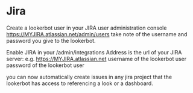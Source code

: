 # Jira

Create a lookerbot user in your JIRA user administration console https://MYJIRA.atlassian.net/admin/users
take note of the username and password you give to the lookerbot.

Enable JIRA in your /admin/integrations
Address is the url of your JIRA server: e.g. https://MYJIRA.atlassian.net
username of the lookerbot user
password of the lookerbot user

you can now automatically create issues in any jira project that the lookerbot has access to referencing a look or a dashboard.
